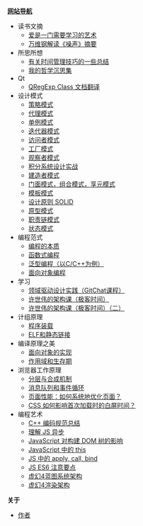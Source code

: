 **[网站导航](doc/guide)**

- 读书文摘
	- [爱是一门需要学习的艺术](doc/read/love.md)
	- [万维钢解读《噪声》摘要](doc/read/noise.md)
- 所思所想
	- [有关时间管理技巧的一些总结](doc/think/manage_time.md)
	- [我的哲学沉思集](doc/think/philosophy.md)
- Qt
	- [QRegExp Class 文档翻译](doc/code/QRegExp.md)
- 设计模式
	- [策略模式](doc/code/pattern_01.md)
	- [代理模式](doc/code/pattern_02.md)
	- [单例模式](doc/code/pattern_03.md)
	- [迭代器模式](doc/code/pattern_04.md)
	- [访问者模式](doc/code/pattern_05.md)
	- [工厂模式](doc/code/pattern_06.md)
	- [观察者模式](doc/code/pattern_07.md)
	- [积分系统设计实战](doc/code/pattern_08.md)
	- [建造者模式](doc/code/pattern_09.md)
	- [门面模式，组合模式，享元模式](doc/code/pattern_10.md)
	- [模板模式](doc/code/pattern_11.md)
	- [设计原则 SOLID](doc/code/pattern_12.md)
	- [原型模式](doc/code/pattern_13.md)
	- [职责链模式](doc/code/pattern_14.md)
	- [状态模式](doc/code/pattern_15.md)
- 编程范式
	- [编程的本质](doc/code/paradigm_essence.md)
	- [函数式编程](doc/code/paradigm_func.md)
	- [泛型编程（以C/C++为例）](doc/code/paradigm_generic.md)
	- [面向对象编程](doc/code/paradigm_oo.md)
- 学习
	- [领域驱动设计实践（GitChat课程）](doc/code/js_01.md)
	- [许世伟的架构课（极客时间）](doc/code/js_02.md)
	- [许世伟的架构课（极客时间）（二）](doc/code/js_03.md)
- 计组原理
	- [程序装载](doc/code/CS_01.md)
	- [ELF和静态链接](doc/code/CS_02.md)
- 编译原理之美
	- [面向对象的实现](doc/code/compilation_01.md)
	- [作用域和生存期](doc/code/compilation_02.md)
- 浏览器工作原理
	- [分层与合成机制](doc/code/browser_01.md)
	- [消息队列和事件循环](doc/code/browser_02.md)
	- [页面性能：如何系统地优化页面？](doc/code/browser_03.md)
	- [CSS 如何影响首次加载时的白屏时间？](doc/code/browser_04.md)
- 编程艺术
	- [C++ 编码规范总结](doc/code/C-style.md)
	- [理解 JS 异步](doc/code/js_04.md)
	- [JavaScript 对构建 DOM 树的影响](doc/code/js_05.md)
	- [JavaScript 中的 this](doc/code/js_06.md)
	- [JS 中的 apply, call, bind](doc/code/js_07.md)
	- [JS ES6 注意要点](doc/code/js_08.md)
	- [虚幻4蓝图系统架构](doc/code/unreal_01.md)
	- [虚幻4渲染架构](doc/code/unreal_02.md)

**关于**
- [作者](about/me)